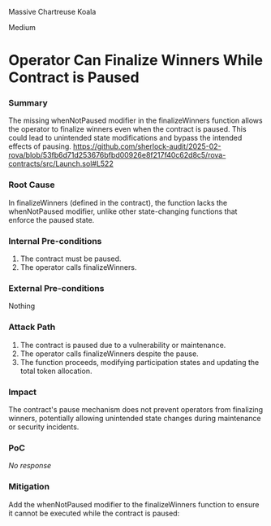 Massive Chartreuse Koala

Medium

# Operator Can Finalize Winners While Contract is Paused

### Summary

The missing whenNotPaused modifier in the finalizeWinners function allows the operator to finalize winners even when the contract is paused. This could lead to unintended state modifications and bypass the intended effects of pausing.
https://github.com/sherlock-audit/2025-02-rova/blob/53fb6d71d253676bfbd00926e8f217f40c62d8c5/rova-contracts/src/Launch.sol#L522

### Root Cause

In finalizeWinners (defined in the contract), the function lacks the whenNotPaused modifier, unlike other state-changing functions that enforce the paused state.

### Internal Pre-conditions

1. The contract must be paused.
2. The operator calls finalizeWinners.

### External Pre-conditions

Nothing

### Attack Path

1. The contract is paused due to a vulnerability or maintenance.
2. The operator calls finalizeWinners despite the pause.
3. The function proceeds, modifying participation states and updating the total token allocation.

### Impact

The contract's pause mechanism does not prevent operators from finalizing winners, potentially allowing unintended state changes during maintenance or security incidents.

### PoC

_No response_

### Mitigation

Add the whenNotPaused modifier to the finalizeWinners function to ensure it cannot be executed while the contract is paused: